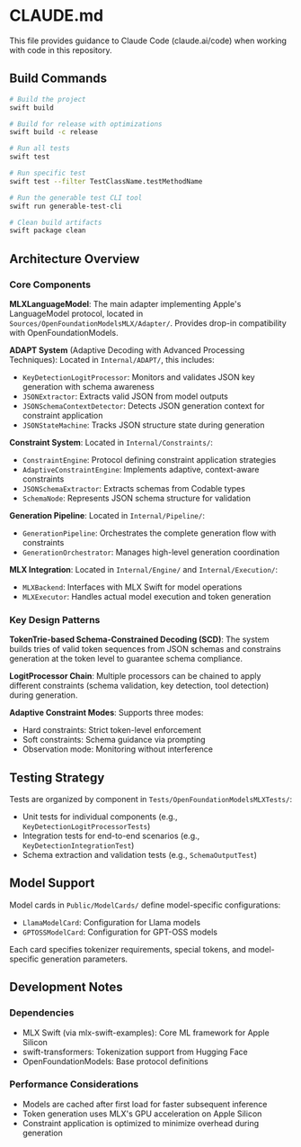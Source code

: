 # CLAUDE.md

This file provides guidance to Claude Code (claude.ai/code) when working with code in this repository.

## Build Commands

```bash
# Build the project
swift build

# Build for release with optimizations
swift build -c release

# Run all tests
swift test

# Run specific test
swift test --filter TestClassName.testMethodName

# Run the generable test CLI tool
swift run generable-test-cli

# Clean build artifacts
swift package clean
```

## Architecture Overview

### Core Components

**MLXLanguageModel**: The main adapter implementing Apple's LanguageModel protocol, located in `Sources/OpenFoundationModelsMLX/Adapter/`. Provides drop-in compatibility with OpenFoundationModels.

**ADAPT System** (Adaptive Decoding with Advanced Processing Techniques): Located in `Internal/ADAPT/`, this includes:
- `KeyDetectionLogitProcessor`: Monitors and validates JSON key generation with schema awareness
- `JSONExtractor`: Extracts valid JSON from model outputs
- `JSONSchemaContextDetector`: Detects JSON generation context for constraint application
- `JSONStateMachine`: Tracks JSON structure state during generation

**Constraint System**: Located in `Internal/Constraints/`:
- `ConstraintEngine`: Protocol defining constraint application strategies
- `AdaptiveConstraintEngine`: Implements adaptive, context-aware constraints
- `JSONSchemaExtractor`: Extracts schemas from Codable types
- `SchemaNode`: Represents JSON schema structure for validation

**Generation Pipeline**: Located in `Internal/Pipeline/`:
- `GenerationPipeline`: Orchestrates the complete generation flow with constraints
- `GenerationOrchestrator`: Manages high-level generation coordination

**MLX Integration**: Located in `Internal/Engine/` and `Internal/Execution/`:
- `MLXBackend`: Interfaces with MLX Swift for model operations
- `MLXExecutor`: Handles actual model execution and token generation

### Key Design Patterns

**TokenTrie-based Schema-Constrained Decoding (SCD)**: The system builds tries of valid token sequences from JSON schemas and constrains generation at the token level to guarantee schema compliance.

**LogitProcessor Chain**: Multiple processors can be chained to apply different constraints (schema validation, key detection, tool detection) during generation.

**Adaptive Constraint Modes**: Supports three modes:
- Hard constraints: Strict token-level enforcement
- Soft constraints: Schema guidance via prompting
- Observation mode: Monitoring without interference

## Testing Strategy

Tests are organized by component in `Tests/OpenFoundationModelsMLXTests/`:
- Unit tests for individual components (e.g., `KeyDetectionLogitProcessorTests`)
- Integration tests for end-to-end scenarios (e.g., `KeyDetectionIntegrationTest`)
- Schema extraction and validation tests (e.g., `SchemaOutputTest`)

## Model Support

Model cards in `Public/ModelCards/` define model-specific configurations:
- `LlamaModelCard`: Configuration for Llama models
- `GPTOSSModelCard`: Configuration for GPT-OSS models

Each card specifies tokenizer requirements, special tokens, and model-specific generation parameters.

## Development Notes

### Dependencies
- MLX Swift (via mlx-swift-examples): Core ML framework for Apple Silicon
- swift-transformers: Tokenization support from Hugging Face
- OpenFoundationModels: Base protocol definitions

### Performance Considerations
- Models are cached after first load for faster subsequent inference
- Token generation uses MLX's GPU acceleration on Apple Silicon
- Constraint application is optimized to minimize overhead during generation
